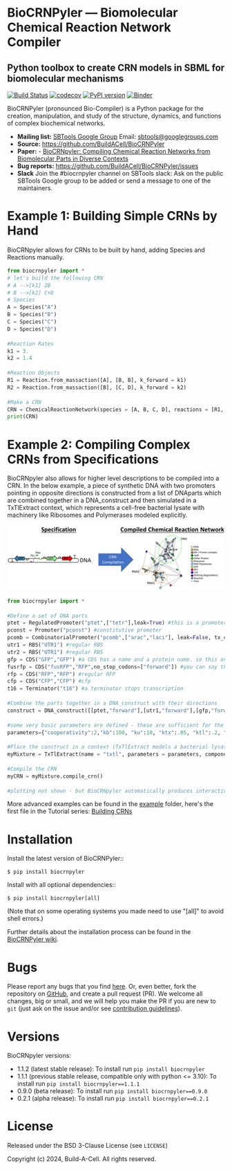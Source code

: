 # BioCRNPyler &mdash; Biomolecular Chemical Reaction Network Compiler
## Python toolbox to create CRN models in SBML for biomolecular mechanisms

[![Build Status](https://github.com/buildacell/biocrnpyler/actions/workflows/deploy.yml/badge.svg)](https://github.com/biocircuits/bioscrape/actions/workflows/deploy_bioscrape.yml)
[![codecov](https://codecov.io/gh/BuildACell/BioCRNPyler/branch/master/graph/badge.svg)](https://codecov.io/gh/BuildACell/BioCRNPyler)
[![PyPI version](https://badge.fury.io/py/biocrnpyler.svg)](https://badge.fury.io/py/biocrnpyler)
[![Binder](https://mybinder.org/badge_logo.svg)](https://mybinder.org/v2/gh/BuildACell/BioCRNPyler/master?filepath=%2Fexamples%2F)

BioCRNPyler (pronounced Bio-Compiler) is a Python package for the creation, manipulation,
and study of the structure, dynamics, and functions
of complex biochemical networks.

- **Mailing list:** [SBTools Google Group](https://groups.google.com/g/sbtools/) Email: sbtools@googlegroups.com
- **Source:** https://github.com/BuildACell/BioCRNPyler
- **Paper:** - [BioCRNpyler: Compiling Chemical Reaction Networks from Biomolecular Parts in Diverse Contexts](https://www.biorxiv.org/content/10.1101/2020.08.02.233478v1)
- **Bug reports:** https://github.com/BuildACell/BioCRNPyler/issues
- **Slack** Join the #biocrnpyler channel on SBTools slack: Ask on the public SBTools Google group to be added or send a message to one of the maintainers. 

# Example 1: Building Simple CRNs by Hand

BioCRNpyler allows for CRNs to be built by hand, adding Species and Reactions manually.

```python
from biocrnpyler import *
# let's build the following CRN
# A -->[k1] 2B
# B -->[k2] C+D
# Species
A = Species("A")
B = Species("B")
C = Species("C")
D = Species("D")

#Reaction Rates
k1 = 3.
k2 = 1.4

#Reaction Objects
R1 = Reaction.from_massaction([A], [B, B], k_forward = k1)
R2 = Reaction.from_massaction([B], [C, D], k_forward = k2)

#Make a CRN
CRN = ChemicalReactionNetwork(species = [A, B, C, D], reactions = [R1, R2])
print(CRN)
```

# Example 2: Compiling Complex CRNs from Specifications

BioCRNpyler also allows for higher level descriptions to be compiled into a CRN. In the below example, a piece of synthetic DNA with two promoters pointing in opposite directions is constructed from a list of DNAparts which are combined together in a DNA_construct and then simulated in a TxTlExtract context, which represents a cell-free bacterial lysate with machinery like Ribosomes and Polymerases modeled explicitly.

![Specification to CRN Illustration](static/SpecificationToCRN.png)

```python
from biocrnpyler import *

#Define a set of DNA parts
ptet = RegulatedPromoter("ptet",["tetr"],leak=True) #this is a promoter repressed by tetR and has a leak reaction
pconst = Promoter("pconst") #constitutive promoter
pcomb = CombinatorialPromoter("pcomb",["arac","laci"], leak=False, tx_capable_list = [["arac"], ["laci"]]) #the Combinations A and B or just A or just B be transcribed
utr1 = RBS("UTR1") #regular RBS
utr2 = RBS("UTR1") #regular RBS
gfp = CDS("GFP","GFP") #a CDS has a name and a protein name. so this one is called GFP and the protein is also called GFP
fusrfp = CDS("fusRFP","RFP",no_stop_codons=["forward"]) #you can say that a protein has no stop codon. This is a little different from a fusion protein, because in this case you are saying that the ribosome reads through two proteins but still produces two distinct proteins, rather than one fused protein. This can happen in the case of the ta peptide which causes a peptide bond not to be formed while making a protein.
rfp = CDS("RFP","RFP") #regular RFP
cfp = CDS("CFP","CFP") #cfp
t16 = Terminator("t16") #a terminator stops transcription

#Combine the parts together in a DNA_construct with their directions
construct = DNA_construct([[ptet,"forward"],[utr1,"forward"],[gfp,"forward"],[t16,"forward"],[t16,"reverse"],[rfp,"reverse"],[utr1,"reverse"],[pconst,"reverse"]])

#some very basic parameters are defined - these are sufficient for the whole model to compile!
parameters={"cooperativity":2,"kb":100, "ku":10, "ktx":.05, "ktl":.2, "kdeg":2,"kint":.05}

#Place the construct in a context (TxTlExtract models a bacterial lysate with machinery like Ribosomes and Polymerases modelled explicitly)
myMixture = TxTlExtract(name = "txtl", parameters = parameters, components = [construct])

#Compile the CRN
myCRN = myMixture.compile_crn()

#plotting not shown - but BioCRNpyler automatically produces interactive reaction network graphs to help visualize and debug complex CRNs!
```


More advanced examples can be found in the [example](https://github.com/BuildACell/BioCRNPyler/tree/master/examples) folder, 
here's the first file in the Tutorial series: [Building CRNs](https://github.com/BuildACell/BioCRNPyler/blob/master/examples/1.%20Building%20CRNs%20Directly.ipynb)

# Installation


Install the latest version of BioCRNPyler::

    $ pip install biocrnpyler

Install with all optional dependencies::

    $ pip install biocrnpyler[all]

(Note that on some operating systems you made need to use "\[all\]" to avoid shell errors.)

Further details about the installation process can be found in the [BioCRNPyler wiki](https://github.com/BuildACell/BioCRNPyler/wiki#installation).

# Bugs

Please report any bugs that you find [here](https://github.com/BuildACell/BioCRNPyler/issues).
Or, even better, fork the repository on [GitHub](https://github.com/BuildACell/BioCRNPyler),
and create a pull request (PR). We welcome all changes, big or small, and we
will help you make the PR if you are new to `git` (just ask on the issue and/or
see [contribution guidelines](https://github.com/BuildACell/BioCRNPyler/blob/master/docs/CONTRIBUTING.md)).

# Versions

BioCRNpyler versions:

* 1.1.2 (latest stable release): To install run `pip install biocrnpyler` 
* 1.1.1 (previous stable release, compatible only with python <= 3.10): To install run `pip install biocrnpyler==1.1.1` 
* 0.9.0 (beta release): To install run `pip install biocrnpyler==0.9.0`
* 0.2.1 (alpha release): To install run `pip install biocrnpyler==0.2.1`

# License
Released under the BSD 3-Clause License (see `LICENSE`)

Copyright (c) 2024, Build-A-Cell. All rights reserved.

